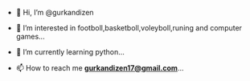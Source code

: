 - 👋 Hi, I’m @gurkandizen
- 👀 I’m interested in footboll,basketboll,voleyboll,runing and computer games...
- 🌱 I’m currently learning python...

- 📫 How to reach me **gurkandizen17@gmail.com**...


<!---
gurkandizen/gurkandizen is a ✨ special ✨ repository because its `README.md` (this file) appears on your GitHub profile.
You can click the Preview link to take a look at your changes.
--->

